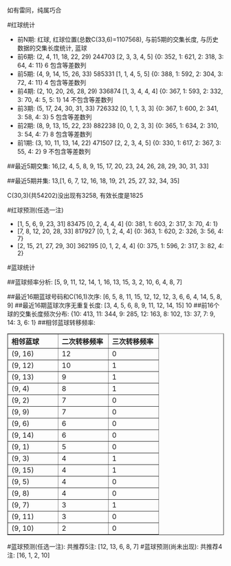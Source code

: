 <!-- 
.. title: 双色球2012087期(2012-07-26)数据分析报告
.. slug: slott-2012087-2012-07-26-report
.. date: 2012-07-27 08:00:00 UTC+08:00
.. tags: Lottery
.. link: 
.. description: 
.. type: text
-->

如有雷同，纯属巧合

<!-- TEASER_END-->

#红球统计

- 前N期: 红球, 红球位置(总数C(33,6)=1107568), 与前5期的交集长度, 与历史数据的交集长度统计, 蓝球
- 前6期: (2, 4, 11, 18, 22, 29) 244703 [2, 3, 3, 4, 5] {0: 352, 1: 621, 2: 318, 3: 64, 4: 11} 6 包含等差数列
- 前5期: (4, 9, 14, 15, 26, 33) 585331 [1, 1, 4, 5, 5] {0: 388, 1: 592, 2: 304, 3: 72, 4: 11} 4 包含等差数列
- 前4期: (2, 10, 20, 26, 28, 29) 336874 [1, 3, 4, 4, 4] {0: 367, 1: 593, 2: 332, 3: 70, 4: 5, 5: 1} 14 不包含等差数列
- 前3期: (5, 17, 24, 30, 31, 33) 726332 [0, 1, 1, 3, 3] {0: 367, 1: 600, 2: 341, 3: 58, 4: 3} 5 包含等差数列
- 前2期: (8, 9, 13, 15, 22, 23) 882238 [0, 0, 2, 3, 3] {0: 365, 1: 634, 2: 310, 3: 54, 4: 7} 8 包含等差数列
- 前1期: (3, 10, 11, 13, 14, 22) 471507 [2, 2, 3, 4, 5] {0: 330, 1: 617, 2: 367, 3: 55, 4: 2} 9 不包含等差数列

##最近5期交集:
16,[2, 4, 5, 8, 9, 15, 17, 20, 23, 24, 26, 28, 29, 30, 31, 33]

##最近5期并集:
13,[1, 6, 7, 12, 16, 18, 19, 21, 25, 27, 32, 34, 35]

C(30,3)(共54202)没出现有3258, 
有效长度是1825

#红球预测(任选一注)

- [1, 5, 6, 9, 23, 31] 83475 [0, 2, 4, 4, 4] {0: 381, 1: 603, 2: 317, 3: 70, 4: 1}
- [7, 8, 12, 20, 28, 33] 817927 [0, 1, 2, 4, 4] {0: 363, 1: 620, 2: 326, 3: 56, 4: 7}
- [2, 15, 21, 27, 29, 30] 362195 [0, 1, 2, 4, 4] {0: 375, 1: 596, 2: 317, 3: 82, 4: 2}

#蓝球统计

##蓝球频率分析:
[5, 9, 11, 12, 14, 1, 16, 13, 15, 3, 2, 10, 6, 4, 8, 7]

##最近16期蓝球号码和C(16,1)次序:
[6, 5, 8, 11, 15, 12, 12, 12, 3, 6, 6, 4, 14, 5, 8, 9]
##最近16期蓝球次序无重复长度:
[3, 4, 5, 6, 8, 9, 11, 12, 14, 15] 10
##前16个球的交集长度频次分布:
{10: 413, 11: 344, 9: 285, 12: 163, 8: 102, 13: 37, 7: 9, 14: 3, 6: 1}
##相邻蓝球转移频率:
<table border="1" class="table table-striped dataframe">
  <thead>
    <tr style="text-align: left;">
      <th style="min-width: 100px;">相邻蓝球</th>
      <th style="min-width: 100px;">二次转移频率</th>
      <th style="min-width: 100px;">三次转移频率</th>
    </tr>
  </thead>
  <tbody>
    <tr>
      <td> (9, 16)</td>
      <td> 12</td>
      <td> 0</td>
    </tr>
    <tr>
      <td> (9, 12)</td>
      <td> 10</td>
      <td> 1</td>
    </tr>
    <tr>
      <td> (9, 13)</td>
      <td>  9</td>
      <td> 1</td>
    </tr>
    <tr>
      <td>  (9, 4)</td>
      <td>  8</td>
      <td> 1</td>
    </tr>
    <tr>
      <td>  (9, 2)</td>
      <td>  7</td>
      <td> 0</td>
    </tr>
    <tr>
      <td>  (9, 9)</td>
      <td>  7</td>
      <td> 0</td>
    </tr>
    <tr>
      <td>  (9, 6)</td>
      <td>  6</td>
      <td> 0</td>
    </tr>
    <tr>
      <td> (9, 14)</td>
      <td>  6</td>
      <td> 0</td>
    </tr>
    <tr>
      <td>  (9, 1)</td>
      <td>  5</td>
      <td> 0</td>
    </tr>
    <tr>
      <td>  (9, 3)</td>
      <td>  4</td>
      <td> 1</td>
    </tr>
    <tr>
      <td> (9, 15)</td>
      <td>  4</td>
      <td> 1</td>
    </tr>
    <tr>
      <td>  (9, 5)</td>
      <td>  4</td>
      <td> 0</td>
    </tr>
    <tr>
      <td>  (9, 8)</td>
      <td>  4</td>
      <td> 0</td>
    </tr>
    <tr>
      <td>  (9, 7)</td>
      <td>  3</td>
      <td> 1</td>
    </tr>
    <tr>
      <td> (9, 11)</td>
      <td>  3</td>
      <td> 0</td>
    </tr>
    <tr>
      <td> (9, 10)</td>
      <td>  2</td>
      <td> 0</td>
    </tr>
  </tbody>
</table>
#蓝球预测(任选一注):
共推荐5注: [12, 13, 6, 8, 7]
#蓝球预测(尚未出现):
共推荐4注: [16, 1, 2, 10]

